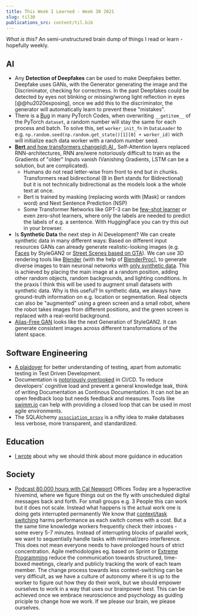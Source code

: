 ```yaml
---
title: This Week I Learned - Week 30 2021
slug: til30
publications_src: content/til.bib
--- 
```

*What is this?* An semi-unstructured brain dump of things I read or learn - hopefully weekly.


## AI 
- Any **Detection of Deepfakes** can be used to make Deepfakes better. Deepfake uses GANs, with the Generator generating the image and the Discriminator, checking for correctness. In the past Deepfakes could be detected by eyes not blinking or missing/wrong light reflection in eyes [@@hu2020exposing], once we add this to the discriminator, the generator will automatically learn to prevent these "mistakes". 
- There is a [Bug](https://tanelp.github.io/posts/a-bug-that-plagues-thousands-of-open-source-ml-projects/) in many PyTorch Codes, when overwriting `__getitem__` of the PyTorch `dataset`, a random number will stay the same for each process and batch. To solve this, set `worker_init_fn` in `DataLoader` to e.g. `np.random.seed(np.random.get_state()[1][0] + worker_id)` wich will initialize each data worker with a random number seed.
- [**Bert** and how transformers change(d) AI ](https://neptune.ai/blog/bert-and-the-transformer-architecture-reshaping-the-ai-landscape/), Self-Attention layers replaced RNN-architectures, RNN are/were notoriously difficult to train as the Gradients of "older" Inputs vanish (Vanishing Gradients, LSTM can be a solution, but are complicated).
    - Humans do not read letter-wise from front to end but in chunks. Transformers read bidirectional (B in Bert stands for Bidirectional) but it is not technically bidirectional as the models look a the whole text at once.
    - Bert is trained by masking (replacing words with [Mask] or random word) and Next Sentence Prediction (NSP)
    - Some Transformer Networks like GPT-3 can be [few-shot learner](https://medium.com/analytics-vidhya/openai-gpt-3-language-models-are-few-shot-learners-82531b3d3122) or even zero-shot learners, where only the labels are needed to predict the labels of e.g. a sentence. With HuggingFace you can try this out in your browser.
- Is **Synthetic Data** the next step in AI Development? We can create synthetic data in many different ways: Based on different input resources GANs can already generate realistic-looking images (e.g. [Faces](https://thispersondoesnotexist.com/) by StyleGAN2 or [Street Scenes based on GTA](https://isl-org.github.io/PhotorealismEnhancement/)). We can use 3D rendering tools like [Blender](https://www.blender.org/) (with the help of [BlenderProc](https://github.com/DLR-RM/BlenderProc)], to generate diverse images to train neuronal networks with [only synthetic data](https://hummat.github.io/learning/2021/06/29/deep-learning-on-synthetic-data.html). This is achieved by placing the main image at a random position, adding other random objects, random backgrounds, and lighting conditions. In the praxis I think this will be used to augment small datasets with synthetic data. Why is this useful? In synthetic data, we always have ground-truth information on e.g. location or segmentation. Real objects can also be "augmented" using a green screen and a small robot, where the robot takes images from different positions, and the green screen is replaced with a real-world background. 
- [Alias-Free GAN](https://nvlabs.github.io/alias-free-gan/) looks like the next Generation of StyleGAN2. It can generate consistent images across different transformations of the latent space.


 ## Software Engineering
- [A plaidoyer](https://dannorth.net/2021/07/26/we-need-to-talk-about-testing/) for better understanding of testing, apart from automatic testing in Test Driven Development.
- Documentation is [notoriously overlooked](https://www.virtuallifestyle.nl/2021/04/the-case-for-continuous-documentation/) in CI/CD. To reduce developers' cognitive load and prevent a general knowledge leak, think of writing Documentation as Continous Documentation. It can not be an open feedback loop but needs feedback and measures. Tools like [swimm.io](https://swimm.io/) can help with providing a closed loop that can be used in most agile environments.
- The SQLAlchemy [`association_proxy`](https://docs.sqlalchemy.org/en/14/orm/extensions/associationproxy.html) is a nifty idea to make databases less verbose, more transparent, and standardized.

## Education
- [I wrote](/guidance-in-learning) about why we should think about more guidance in education

## Society
- [Podcast 80.000 hours with Cal Newport](https://80000hours.org/podcast/episodes/cal-newport-industrial-revolution-for-office-work/) Offices Today are a hyperactive hivemind, where we figure things out on the fly with unscheduled digital messages back and forth. For small groups e.g. 3 People this can work but it does not scale. Instead what happens is the actual work one is doing gets interrupted permanently  We know that [context/task switching](https://en.wikipedia.org/wiki/Task_switching_(psychology)) harms performance as each switch comes with a cost. But a the same time knowledge workers frequently check their inboxes - some every 5-7 minutes. Instead of interrupting blocks of parallel work, we want to sequentially handle tasks with minimal/zero interference. This does not mean everyone needs to have prolonged hours of strict concentration. Agile methodologies eg. based on Sprint or [Extreme Programming](https://en.wikipedia.org/wiki/Extreme_programming) reduce the communication towards structured, time-boxed meetings, clearly and publicly tracking the work of each team member. The change process towards less context-switching can be very difficult, as we have a culture of autonomy where it is up to the worker to figure out how they do their work, but we should empower ourselves to work in a way that uses our brainpower best. This can be achieved once we embrace neuroscience and psychology as guiding priciple to change how we work. If we please our brain, we please ourselves.